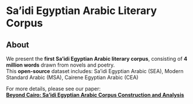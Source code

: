# Sa’idi Egyptian Arabic Literary Corpus

##  About  
We present the **first Sa’idi Egyptian Arabic literary corpus**, consisting of **4 million words** drawn from novels and poetry.  
This **open-source** dataset includes: Sa’idi Egyptian Arabic (SEA), Modern Standard Arabic (MSA), Cairene Egyptian Arabic (CEA)


For more details, please see our paper:  
[**Beyond Cairo: Sa’idi Egyptian Arabic Corpus Construction and Analysis**](https://aclanthology.org/2025.nlp4dh-1.26/)
